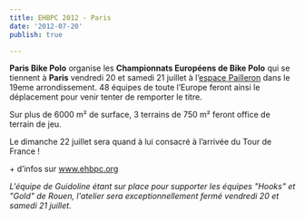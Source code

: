 ```yaml
---
title: EHBPC 2012 - Paris
date: '2012-07-20'
publish: true

---
```

**Paris Bike Polo** organise les **Championnats Européens de Bike Polo** qui se tiennent à **Paris** vendredi 20 et samedi 21 juillet à l’[espace Pailleron](https://maps.google.fr/maps?hl=fr&ie=UTF-8&q=espace+pailleron+paris&fb=1&gl=fr&hq=espace+pailleron&hnear=0x47e66e1f06e2b70f:0x40b82c3688c9460,Paris&cid=0,0,3791930784696561370&ei=yP4DULCcOejb0QWlvq34Dw&ved=0CLcBEPwSMAA&oi=local_group) dans le 19eme arrondissement. 48 équipes de toute l’Europe feront ainsi le déplacement pour venir tenter de remporter le titre.

Sur plus de 6000 m² de surface, 3 terrains de 750 m² feront office de terrain de jeu.

Le dimanche 22 juillet sera quand à lui consacré à l’arrivée du Tour de France !

\+ d’infos sur www.ehbpc.org

_L'équipe de Guidoline étant sur place pour supporter les équipes "Hooks" et "Gold" de Rouen, l'atelier sera exceptionnellement fermé vendredi 20 et samedi 21 juillet._